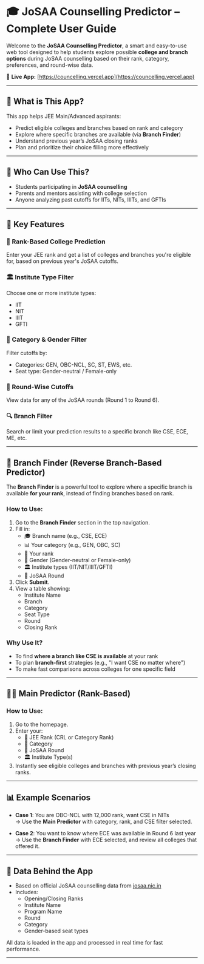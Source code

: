 # 🎓 JoSAA Counselling Predictor – Complete User Guide

Welcome to the **JoSAA Counselling Predictor**, a smart and easy-to-use web tool designed to help students explore possible **college and branch options** during JoSAA counselling based on their rank, category, preferences, and round-wise data.

🔗 **Live App:** [https://councelling.vercel.app](https://councelling.vercel.app)

---

## 📌 What is This App?

This app helps JEE Main/Advanced aspirants:
- Predict eligible colleges and branches based on rank and category
- Explore where specific branches are available (via **Branch Finder**)
- Understand previous year’s JoSAA closing ranks
- Plan and prioritize their choice filling more effectively

---

## 🧠 Who Can Use This?

- Students participating in **JoSAA counselling**
- Parents and mentors assisting with college selection
- Anyone analyzing past cutoffs for IITs, NITs, IIITs, and GFTIs

---

## 🚀 Key Features

### 🎯 Rank-Based College Prediction
Enter your JEE rank and get a list of colleges and branches you're eligible for, based on previous year's JoSAA cutoffs.

### 🏛️ Institute Type Filter
Choose one or more institute types:
- IIT
- NIT
- IIIT
- GFTI

### 🧾 Category & Gender Filter
Filter cutoffs by:
- Categories: GEN, OBC-NCL, SC, ST, EWS, etc.
- Seat type: Gender-neutral / Female-only

### 🔄 Round-Wise Cutoffs
View data for any of the JoSAA rounds (Round 1 to Round 6).

### 🔍 Branch Filter
Search or limit your prediction results to a specific branch like CSE, ECE, ME, etc.

---

## 🧭 Branch Finder (Reverse Branch-Based Predictor)

The **Branch Finder** is a powerful tool to explore where a specific branch is available **for your rank**, instead of finding branches based on rank.

### How to Use:
1. Go to the **Branch Finder** section in the top navigation.
2. Fill in:
   - 🎓 Branch name (e.g., CSE, ECE)
   - 📊 Your category (e.g., GEN, OBC, SC)
   - 🔢 Your rank
   - 🚻 Gender (Gender-neutral or Female-only)
   - 🏛️ Institute types (IIT/NIT/IIIT/GFTI)
   - 🔁 JoSAA Round
3. Click **Submit**.
4. View a table showing:
   - Institute Name  
   - Branch  
   - Category  
   - Seat Type  
   - Round  
   - Closing Rank

### Why Use It?
- To find **where a branch like CSE is available** at your rank  
- To plan **branch-first** strategies (e.g., "I want CSE no matter where")  
- To make fast comparisons across colleges for one specific field

---

## 🧑‍🏫 Main Predictor (Rank-Based)

### How to Use:
1. Go to the homepage.
2. Enter your:
   - 🎯 JEE Rank (CRL or Category Rank)
   - 👤 Category
   - 🔁 JoSAA Round
   - 🏛️ Institute Type(s)
3. Instantly see eligible colleges and branches with previous year’s closing ranks.

---

## 📊 Example Scenarios

- **Case 1**: You are OBC-NCL with 12,000 rank, want CSE in NITs  
→ Use the **Main Predictor** with category, rank, and CSE filter selected.

- **Case 2**: You want to know where ECE was available in Round 6 last year  
→ Use the **Branch Finder** with ECE selected, and review all colleges that offered it.

---

## 📂 Data Behind the App

- Based on official JoSAA counselling data from [josaa.nic.in](https://josaa.nic.in) 
- Includes:
  - Opening/Closing Ranks
  - Institute Name
  - Program Name
  - Round
  - Category
  - Gender-based seat types

All data is loaded in the app and processed in real time for fast performance.

---

